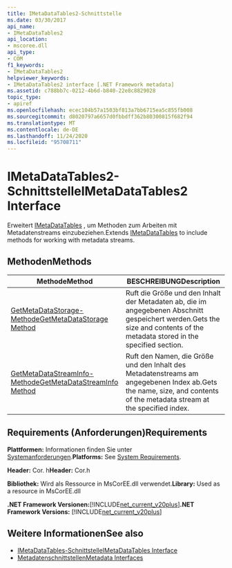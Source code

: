 ```yaml
---
title: IMetaDataTables2-Schnittstelle
ms.date: 03/30/2017
api_name:
- IMetaDataTables2
api_location:
- mscoree.dll
api_type:
- COM
f1_keywords:
- IMetaDataTables2
helpviewer_keywords:
- IMetaDataTables2 interface [.NET Framework metadata]
ms.assetid: c788bb7c-0212-4b6d-b840-22e8c8829028
topic_type:
- apiref
ms.openlocfilehash: ecec104b57a1503bf813a7bb6715ea5c855fb008
ms.sourcegitcommit: d8020797a6657d0fbbdff362b80300815f682f94
ms.translationtype: MT
ms.contentlocale: de-DE
ms.lasthandoff: 11/24/2020
ms.locfileid: "95708711"
---
```

# <a name="imetadatatables2-interface"></a><span data-ttu-id="3ff65-102">IMetaDataTables2-Schnittstelle</span><span class="sxs-lookup"><span data-stu-id="3ff65-102">IMetaDataTables2 Interface</span></span>

<span data-ttu-id="3ff65-103">Erweitert [IMetaDataTables](imetadatatables-interface.md) , um Methoden zum Arbeiten mit Metadatenstreams einzubeziehen.</span><span class="sxs-lookup"><span data-stu-id="3ff65-103">Extends [IMetaDataTables](imetadatatables-interface.md) to include methods for working with metadata streams.</span></span>  
  
## <a name="methods"></a><span data-ttu-id="3ff65-104">Methoden</span><span class="sxs-lookup"><span data-stu-id="3ff65-104">Methods</span></span>  
  
|<span data-ttu-id="3ff65-105">Methode</span><span class="sxs-lookup"><span data-stu-id="3ff65-105">Method</span></span>|<span data-ttu-id="3ff65-106">BESCHREIBUNG</span><span class="sxs-lookup"><span data-stu-id="3ff65-106">Description</span></span>|  
|------------|-----------------|  
|[<span data-ttu-id="3ff65-107">GetMetaDataStorage-Methode</span><span class="sxs-lookup"><span data-stu-id="3ff65-107">GetMetaDataStorage Method</span></span>](imetadatatables2-getmetadatastorage-method.md)|<span data-ttu-id="3ff65-108">Ruft die Größe und den Inhalt der Metadaten ab, die im angegebenen Abschnitt gespeichert werden.</span><span class="sxs-lookup"><span data-stu-id="3ff65-108">Gets the size and contents of the metadata stored in the specified section.</span></span>|  
|[<span data-ttu-id="3ff65-109">GetMetaDataStreamInfo-Methode</span><span class="sxs-lookup"><span data-stu-id="3ff65-109">GetMetaDataStreamInfo Method</span></span>](imetadatatables2-getmetadatastreaminfo-method.md)|<span data-ttu-id="3ff65-110">Ruft den Namen, die Größe und den Inhalt des Metadatenstreams am angegebenen Index ab.</span><span class="sxs-lookup"><span data-stu-id="3ff65-110">Gets the name, size, and contents of the metadata stream at the specified index.</span></span>|  
  
## <a name="requirements"></a><span data-ttu-id="3ff65-111">Requirements (Anforderungen)</span><span class="sxs-lookup"><span data-stu-id="3ff65-111">Requirements</span></span>  

 <span data-ttu-id="3ff65-112">**Plattformen:** Informationen finden Sie unter [Systemanforderungen](../../get-started/system-requirements.md).</span><span class="sxs-lookup"><span data-stu-id="3ff65-112">**Platforms:** See [System Requirements](../../get-started/system-requirements.md).</span></span>  
  
 <span data-ttu-id="3ff65-113">**Header:** Cor. h</span><span class="sxs-lookup"><span data-stu-id="3ff65-113">**Header:** Cor.h</span></span>  
  
 <span data-ttu-id="3ff65-114">**Bibliothek:** Wird als Ressource in MsCorEE.dll verwendet.</span><span class="sxs-lookup"><span data-stu-id="3ff65-114">**Library:** Used as a resource in MsCorEE.dll</span></span>  
  
 <span data-ttu-id="3ff65-115">**.NET Framework Versionen:**[!INCLUDE[net_current_v20plus](../../../../includes/net-current-v20plus-md.md)]</span><span class="sxs-lookup"><span data-stu-id="3ff65-115">**.NET Framework Versions:** [!INCLUDE[net_current_v20plus](../../../../includes/net-current-v20plus-md.md)]</span></span>  
  
## <a name="see-also"></a><span data-ttu-id="3ff65-116">Weitere Informationen</span><span class="sxs-lookup"><span data-stu-id="3ff65-116">See also</span></span>

- [<span data-ttu-id="3ff65-117">IMetaDataTables-Schnittstelle</span><span class="sxs-lookup"><span data-stu-id="3ff65-117">IMetaDataTables Interface</span></span>](imetadatatables-interface.md)
- [<span data-ttu-id="3ff65-118">Metadatenschnittstellen</span><span class="sxs-lookup"><span data-stu-id="3ff65-118">Metadata Interfaces</span></span>](metadata-interfaces.md)
